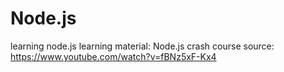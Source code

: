 # Node.js
learning node.js
learning material: Node.js crash course
source: https://www.youtube.com/watch?v=fBNz5xF-Kx4

